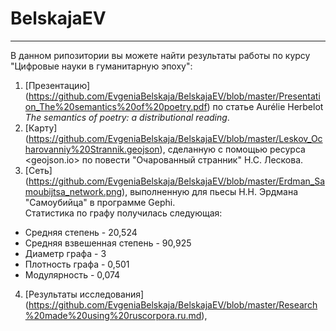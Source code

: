 # BelskajaEV
-----
В данном рипозитории вы можете найти результаты работы по курсу "Цифровые науки в гуманитарную эпоху":  
1. [Презентацию] (https://github.com/EvgeniaBelskaja/BelskajaEV/blob/master/Presentation_The%20semantics%20of%20poetry.pdf) по статье Aurélie Herbelot *The semantics of poetry: a distributional reading*.  
2. [Карту] (https://github.com/EvgeniaBelskaja/BelskajaEV/blob/master/Leskov_Ocharovanniy%20Strannik.geojson), сделанную с помощью ресурса <geojson.io> по повести "Очарованный странник" Н.С. Лескова.  
3. [Сеть] (https://github.com/EvgeniaBelskaja/BelskajaEV/blob/master/Erdman_Samoubijtsa_network.png), выполненную для пьесы Н.Н. Эрдмана "Самоубийца" в программе Gephi.  
Статистика по графу получилась следующая:  
* Средняя степень - 20,524  
* Средняя взвешенная степень - 90,925  
* Диаметр графа - 3  
* Плотность графа - 0,501
* Модулярность - 0,074  
4. [Результаты исследования] (https://github.com/EvgeniaBelskaja/BelskajaEV/blob/master/Research%20made%20using%20ruscorpora.ru.md), 
